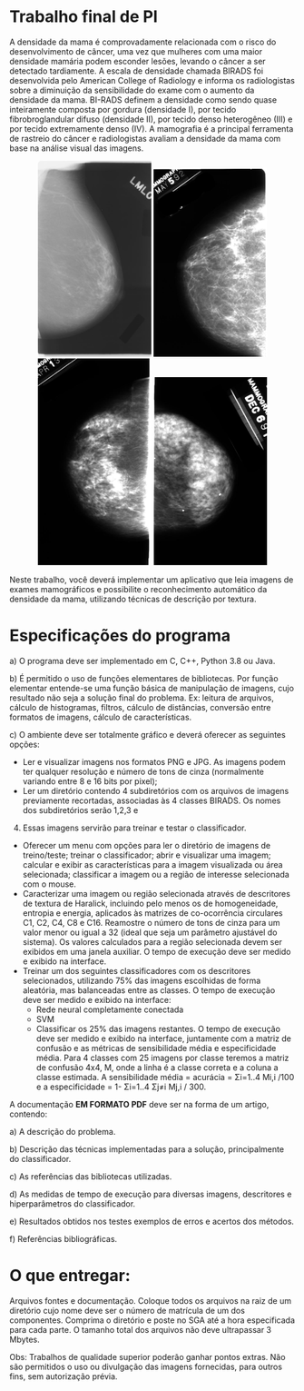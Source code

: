 # Trabalho final de PI

A densidade da mama é comprovadamente relacionada com o risco do desenvolvimento de câncer,
uma vez que mulheres com uma maior densidade mamária podem esconder lesões, levando o câncer
a ser detectado tardiamente. A escala de densidade chamada BIRADS foi desenvolvida pelo
American College of Radiology e informa os radiologistas sobre a diminuição da sensibilidade do
exame com o aumento da densidade da mama. BI-RADS definem a densidade como sendo quase
inteiramente composta por gordura (densidade I), por tecido fibrobroglandular difuso (densidade II),
por tecido denso heterogêneo (III) e por tecido extremamente denso (IV). A mamografia é a principal
ferramenta de rastreio do câncer e radiologistas avaliam a densidade da mama com base na análise
visual das imagens.

<p align="center">
  <img src="src/assets/imgs/imagem1.jpg" width="200">

  <img src="src/assets/imgs/imagem2.jpg" width="200">

  <img src="src/assets/imgs/imagem3.jpg" width="200">

  <img src="src/assets/imgs/imagem4.jpg" width="200">
</p>

Neste trabalho, você deverá implementar um aplicativo que leia imagens de exames mamográficos e
possibilite o reconhecimento automático da densidade da mama, utilizando técnicas de descrição por
textura.

# Especificações do programa

a) O programa deve ser implementado em C, C++, Python 3.8 ou Java.

b) É permitido o uso de funções elementares de bibliotecas. Por função elementar entende-se
uma função básica de manipulação de imagens, cujo resultado não seja a solução final do
problema. Ex: leitura de arquivos, cálculo de histogramas, filtros, cálculo de distâncias,
conversão entre formatos de imagens, cálculo de características.

c) O ambiente deve ser totalmente gráfico e deverá oferecer as seguintes opções:
* Ler e visualizar imagens nos formatos PNG e JPG. As imagens podem ter qualquer
resolução e número de tons de cinza (normalmente variando entre 8 e 16 bits por
pixel);
* Ler um diretório contendo 4 subdiretórios com os arquivos de imagens previamente
recortadas, associadas às 4 classes BIRADS. Os nomes dos subdiretórios serão 1,2,3 e
4. Essas imagens servirão para treinar e testar o classificador.
* Oferecer um menu com opções para ler o diretório de imagens de treino/teste; treinar o
classificador; abrir e visualizar uma imagem; calcular e exibir as características para a
imagem visualizada ou área selecionada; classificar a imagem ou a região de interesse
selecionada com o mouse.
* Caracterizar uma imagem ou região selecionada através de descritores de textura de
Haralick, incluindo pelo menos os de homogeneidade, entropia e energia, aplicados às
matrizes de co-ocorrência circulares C1, C2, C4, C8 e C16. Reamostre o número de
tons de cinza para um valor menor ou igual a 32 (ideal que seja um parâmetro
ajustável do sistema). Os valores calculados para a região selecionada devem ser
exibidos em uma janela auxiliar. O tempo de execução deve ser medido e exibido na
interface.
* Treinar um dos seguintes classificadores com os descritores selecionados, utilizando
75% das imagens escolhidas de forma aleatória, mas balanceadas entre as classes. O
tempo de execução deve ser medido e exibido na interface:
  * Rede neural completamente conectada
  * SVM
  * Classificar os 25% das imagens restantes. O tempo de execução deve ser medido e
exibido na interface, juntamente com a matriz de confusão e as métricas de
sensibilidade média e especificidade média. Para 4 classes com 25 imagens por classe
teremos a matriz de confusão 4x4, M, onde a linha é a classe correta e a coluna a
classe estimada. A sensibilidade média = acurácia = Σi=1..4 Mi,i /100 e a especificidade
= 1- Σi=1..4 Σj≠i Mj,i / 300.

A documentação **EM FORMATO PDF** deve ser na forma de um artigo, contendo:

a) A descrição do problema.

b) Descrição das técnicas implementadas para a solução, principalmente do classificador.

c) As referências das bibliotecas utilizadas.

d) As medidas de tempo de execução para diversas imagens, descritores e hiperparâmetros do
classificador.

e) Resultados obtidos nos testes exemplos de erros e acertos dos métodos.

f) Referências bibliográficas.

# O que entregar:

Arquivos fontes e documentação. Coloque todos os arquivos na raiz de um diretório cujo nome deve
ser o número de matrícula de um dos componentes. Comprima o diretório e poste no SGA até a hora
especificada para cada parte. O tamanho total dos arquivos não deve ultrapassar 3 Mbytes.

Obs: Trabalhos de qualidade superior poderão ganhar pontos extras. Não são permitidos o uso ou
divulgação das imagens fornecidas, para outros fins, sem autorização prévia. 
